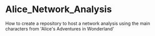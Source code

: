 # Alice_Network_Analysis
How to create a repository to host a network analysis using the main characters from 'Alice's Adventures in Wonderland'
